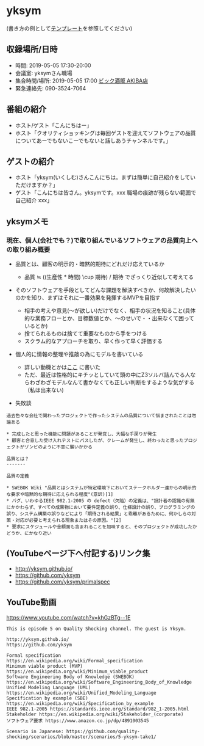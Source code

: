 # yksym

(書き方の例として[テンプレート](../../template/README.md)を参照してください)

## 収録場所/日時

* 時間: 2019-05-05 17:30-20:00
* 会議室: yksymさん職場
* 集合時間/場所: 2019-05-05 17:00 [ビック酒販 AKIBA店](https://goo.gl/maps/vJUegmvrcPT2cGkn9)
* 緊急連絡先: 090-3524-7064

## 番組の紹介

* ホスト/ゲスト「こんにちはー」
* ホスト「クオリティショッキングは毎回ゲストを迎えてソフトウェアの品質についてあーでもないこーでもないと話しあうチャンネルです。」

## ゲストの紹介

* ホスト「yksym(いくしむ)さんこんにちは。まずは簡単に自己紹介をしていただけますか？」
* ゲスト「こんにちは皆さん。yksymです。xxx 職場の痕跡が残らない範囲で自己紹介 xxx」

## yksymメモ

### 現在、個人(会社でも？)で取り組んでいるソフトウェアの品質向上への取り組み概要

* 品質とは、顧客の明示的・暗黙的期待にどれだけ応えているか
    * 品質 ≒ ((生産性 * 時間) \cup 期待) / 期待 でざっくり近似して考えてる

* そのソフトウェアを手段としてどんな課題を解決すべきか、何故解決したいのかを知り、まずはそれに一番効果を発揮するMVPを目指す
    * 相手の考えや意見(〜が欲しい)だけでなく、相手の状況を知ること(具体的な業務フローとか、目標数値とか、〜のせいで・・出来なくて困っているとか)
    * 捨てられるものは捨てて重要なものから手をつける
    * スクラム的なアプローチを取り、早く作って早く評価する

* 個人的に情報の整理や推敲の為にモデルを書いている
    * 詳しい動機とかは[ここ](../spec20180810/memo.md) に書いた
    * ただ、最近は性格的にキチッとしていて頭の中にZ3ソルバ詰んでる人ならわざわざモデルなんて書かなくても正しい判断をするような気がする（私は出来ない)

* 失敗談

```
過去色々な会社で関わったプロジェクトで作ったシステムの品質について悩まされたことは勿論ある

* 完成したと思った機能に問題があることが発覚し、大幅な手戻りが発生
* 顧客と合意した受け入れテストにパスしたが、クレームが発生し、終わったと思ったプロジェクトがゾンビのように不意に襲いかかる

品質とは？
-------

品質の定義

* SWEBOK Wiki "品質とはシステムが特定環境下においてステークホルダー達からの明示的な要求や暗黙的な期待に応えられる程度"(意訳)[1]
* バグ、いわゆるIEEE 982.1-2005 の defect（欠陥）の定義は、"設計者の認識の有無にかかわらず、すべての成果物において要件定義の誤り、仕様設計の誤り、プログラミングの誤り、システム構築の誤りなどにより「期待される結果」と乖離があるために、何かしらの対策・対応が必要と考えられる現象またはその原因。"[2]
* 要求にスケジュールや金額面も含まれることを加味すると、そのプロジェクトが成功したかどうか、にかなり近い
```

## (YouTubeページ下へ付記する)リンク集

* http://yksym.github.io/
* https://github.com/yksym
* https://github.com/yksym/primalspec

## YouTube動画

https://www.youtube.com/watch?v=khGzBTg--1E

```
This is episode 5 on Quality Shocking channel. The guest is Yksym.

http://yksym.github.io/
https://github.com/yksym

Formal specification https://en.wikipedia.org/wiki/Formal_specification
Minimum viable product (MVP) https://en.wikipedia.org/wiki/Minimum_viable_product
Software Engineering Body of Knowledge (SWEBOK) https://en.wikipedia.org/wiki/Software_Engineering_Body_of_Knowledge
Unified Modeling Language (UML) https://en.wikipedia.org/wiki/Unified_Modeling_Language
Specification by example (SBE) https://en.wikipedia.org/wiki/Specification_by_example
IEEE 982.1-2005 https://standards.ieee.org/standard/982_1-2005.html
Stakeholder https://en.wikipedia.org/wiki/Stakeholder_(corporate)
ソフトウェア要求 https://www.amazon.co.jp/dp/4891003545

Scenario in Japanese: https://github.com/quality-shocking/scenarios/blob/master/scenarios/5-yksym-take1/
```
